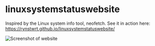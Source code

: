 # linuxsystemstatuswebsite
Inspired by the Linux system info tool, neofetch.
See it in action here: https://rynstwrt.github.io/linuxsystemstatuswebsite/

![Screenshot of website](https://i.imgur.com/Ft3kWuP.png)
